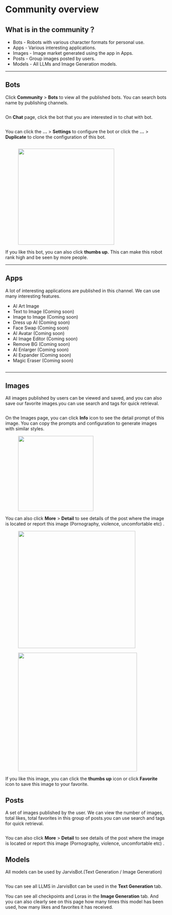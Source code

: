 # Community overview

## **What is in the community？**

* Bots - Robots with various character formats for personal use.
* Apps - Various interesting applications.
* Images - Image market generated using the app in Apps.
* Posts - Group images posted by users.
* Models - All LLMs and Image Generation models.

***

## Bots

Click **Community** > **Bots** to view all the published bots. You can search bots name by publishing channels.

<figure><img src="../.gitbook/assets/image (78).png" alt=""><figcaption></figcaption></figure>

On **Chat** page, click the bot that you are interested in to chat with bot.

<figure><img src="../.gitbook/assets/image (79).png" alt=""><figcaption></figcaption></figure>

You can click the **...** > **Settings** to configure the bot or click the **...** > **Duplicate** to clone the configuration of this bot.

<div align="left">

<figure><img src="../.gitbook/assets/image (67).png" alt=""><figcaption></figcaption></figure>

</div>

<div align="left">

<figure><img src="../.gitbook/assets/image (68).png" alt="" width="300"><figcaption></figcaption></figure>

</div>

If you like this bot, you can also click **thumbs up.** This can make this robot rank high and be seen by more people.

***

## Apps

A lot of interesting applications are published in this channel. We can use many interesting features.

* AI Art Image&#x20;
* Text to Image (Coming soon)
* Image to Image (Coming soon)
* Dress up AI (Coming soon)
* Face Swap (Coming soon)&#x20;
* AI Avatar (Coming soon)&#x20;
* AI Image Editor (Coming soon)
* Remove BG (Coming soon)
* AI Enlarger (Coming soon)
* AI Expander (Coming soon)&#x20;
* Magic Eraser (Coming soon)

<figure><img src="../.gitbook/assets/image (80).png" alt=""><figcaption></figcaption></figure>

***

## Images

All images published by users can be viewed and saved, and you can also save our favorite images.you can use search and tags for quick retrieval.

<figure><img src="../.gitbook/assets/image (81).png" alt=""><figcaption></figcaption></figure>

On the Images page, you can click **Info** icon to see the detail prompt of this image. You can copy the prompts and configuration to generate images with similar styles.

<div align="left">

<figure><img src="../.gitbook/assets/image (84).png" alt="" width="235"><figcaption></figcaption></figure>

</div>

You can also click **More** > **Detail** to see details of the post where the image is located or report this image (Pornography, violence, uncomfortable etc) .

<div align="left">

<figure><img src="../.gitbook/assets/image (86).png" alt="" width="366"><figcaption></figcaption></figure>

</div>

<div align="left">

<figure><img src="../.gitbook/assets/image (85).png" alt="" width="371"><figcaption></figcaption></figure>

</div>

If you like this image, you can click the **thumbs up** icon  or click **Favorite** icon to save this image to your favorite.

## Posts

A set of images published by the user. We can view the number of images, total likes, total favorites in this group of posts.you can use search and tags for quick retrieval.

<figure><img src="../.gitbook/assets/image (87).png" alt=""><figcaption></figcaption></figure>

You can also click **More** > **Detail** to see details of the post where the image is located or report this image (Pornography, violence, uncomfortable etc) .

## Models

All models can be used by JarvisBot.(Text Generation / Image Generation)

<figure><img src="../.gitbook/assets/image (88).png" alt=""><figcaption></figcaption></figure>

You can see all LLMS in JarvisBot can be used in the **Text Generation** tab.

You can see all checkpoints and Loras in the **Image Generation** tab. And you can also clearly see on this page how many times this model has been used, how many likes and favorites it has received.

<figure><img src="../.gitbook/assets/image (89).png" alt=""><figcaption></figcaption></figure>

